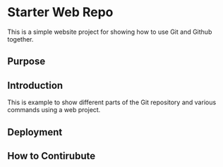 # Starter Web Repo

This is a simple website project for showing how to use Git and Github together.

## Purpose

## Introduction

This is example to show different parts of the Git repository and various commands using a web project.

## Deployment

## How to Contirubute